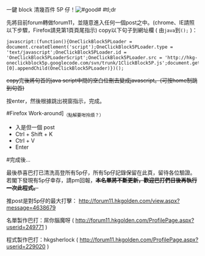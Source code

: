一鍵 block 清幾百件 5P 仔！![#good#](http://m1.hkgolden.com/faces/good.gif)
#tl;dr

先將目前forum轉做forum11，並隨意進入任何一個post之中。(chrome、IE請照以下步驟，Firefox請見第1頁頁尾指示)
copy以下句子到網址欄 ( 由`java`到`();` )：
```
javascript:(function(){OneClickBlock5PLoader = document.createElement('script');OneClickBlock5PLoader.type = 'text/javascript';OneClickBlock5PLoader.id = 'OneClickBlock5PLoaderScript';OneClickBlock5PLoader.src = 'http://hkg-oneclickblock5p.googlecode.com/svn/trunk/1ClickBlock5P.js';document.getElementsByTagName('head')[0].appendChild(OneClickBlock5PLoader)})();
```
<s>copy完後將句首的java script中間的空白位刪去變成javascript。(可按home制跳到句首)</s>

按enter，然後根據跳出視窗指示，完成。 

#Firefox Work-around]<sub>（點解要咁拎煩？）</sub>

* 入是但一個 post
* Ctrl + Shift + K
* Ctrl + V
* Enter 

#完成後…

最後恭喜巴打已清洗高登所有5p仔，所有5p仔記錄保留在此頁，留待各位驗證。若閣下發現有5p仔幸存，請pm回報，**<s>本名單將不斷更新，歡迎巴打們日後再執行一次此程式。</s>**

推post是對5p仔的最大打擊： http://forum11.hkgolden.com/view.aspx?message=4638679

名單製作巴打：屌你腦魔呀 ( http://forum11.hkgolden.com/ProfilePage.aspx?userid=249771 )

程式製作巴打：hkgsherlock ( http://forum11.hkgolden.com/ProfilePage.aspx?userid=229020 ) 
